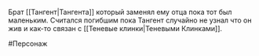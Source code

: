 Брат [[Тангент|Тангента]] который заменял ему отца пока тот был маленьким. Считался погибшим пока Тангент случайно не узнал что он жив и как-то связан с [[Теневые клинки|Теневыми Клинками]].

#Персонаж 